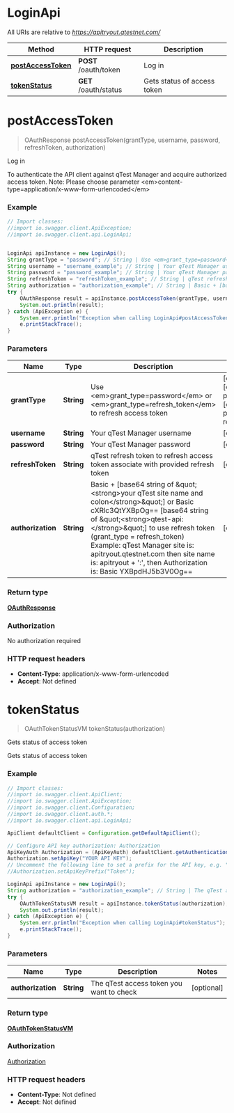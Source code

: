 # LoginApi

All URIs are relative to *https://apitryout.qtestnet.com/*

Method | HTTP request | Description
------------- | ------------- | -------------
[**postAccessToken**](LoginApi.md#postAccessToken) | **POST** /oauth/token | Log in
[**tokenStatus**](LoginApi.md#tokenStatus) | **GET** /oauth/status | Gets status of access token


<a name="postAccessToken"></a>
# **postAccessToken**
> OAuthResponse postAccessToken(grantType, username, password, refreshToken, authorization)

Log in

To authenticate the API client against qTest Manager and acquire authorized access token.    Note: Please choose parameter &lt;em&gt;content-type&#x3D;application/x-www-form-urlencoded&lt;/em&gt;

### Example
```java
// Import classes:
//import io.swagger.client.ApiException;
//import io.swagger.client.api.LoginApi;


LoginApi apiInstance = new LoginApi();
String grantType = "password"; // String | Use <em>grant_type=password</em> or <em>grant_type=refresh_token</em> to refresh access token
String username = "username_example"; // String | Your qTest Manager username
String password = "password_example"; // String | Your qTest Manager password
String refreshToken = "refreshToken_example"; // String | qTest refresh token to refresh access token associate with provided refresh token
String authorization = "authorization_example"; // String | Basic + [base64 string of \"<strong>your qTest site name and colon</strong>\"]  or Basic cXRlc3QtYXBpOg== [base64 string of \"<strong>qtest-api:</strong>\"] to use refresh token (grant_type = refresh_token)  Example: qTest Manager site is: apitryout.qtestnet.com then site name is: apitryout + ':', then Authorization is: Basic YXBpdHJ5b3V0Og==
try {
    OAuthResponse result = apiInstance.postAccessToken(grantType, username, password, refreshToken, authorization);
    System.out.println(result);
} catch (ApiException e) {
    System.err.println("Exception when calling LoginApi#postAccessToken");
    e.printStackTrace();
}
```

### Parameters

Name | Type | Description  | Notes
------------- | ------------- | ------------- | -------------
 **grantType** | **String**| Use &lt;em&gt;grant_type&#x3D;password&lt;/em&gt; or &lt;em&gt;grant_type&#x3D;refresh_token&lt;/em&gt; to refresh access token | [optional] [default to password] [enum: password, refresh_token]
 **username** | **String**| Your qTest Manager username | [optional]
 **password** | **String**| Your qTest Manager password | [optional]
 **refreshToken** | **String**| qTest refresh token to refresh access token associate with provided refresh token | [optional]
 **authorization** | **String**| Basic + [base64 string of \&quot;&lt;strong&gt;your qTest site name and colon&lt;/strong&gt;\&quot;]  or Basic cXRlc3QtYXBpOg&#x3D;&#x3D; [base64 string of \&quot;&lt;strong&gt;qtest-api:&lt;/strong&gt;\&quot;] to use refresh token (grant_type &#x3D; refresh_token)  Example: qTest Manager site is: apitryout.qtestnet.com then site name is: apitryout + &#39;:&#39;, then Authorization is: Basic YXBpdHJ5b3V0Og&#x3D;&#x3D; | [optional]

### Return type

[**OAuthResponse**](OAuthResponse.md)

### Authorization

No authorization required

### HTTP request headers

 - **Content-Type**: application/x-www-form-urlencoded
 - **Accept**: Not defined

<a name="tokenStatus"></a>
# **tokenStatus**
> OAuthTokenStatusVM tokenStatus(authorization)

Gets status of access token

Gets status of access token

### Example
```java
// Import classes:
//import io.swagger.client.ApiClient;
//import io.swagger.client.ApiException;
//import io.swagger.client.Configuration;
//import io.swagger.client.auth.*;
//import io.swagger.client.api.LoginApi;

ApiClient defaultClient = Configuration.getDefaultApiClient();

// Configure API key authorization: Authorization
ApiKeyAuth Authorization = (ApiKeyAuth) defaultClient.getAuthentication("Authorization");
Authorization.setApiKey("YOUR API KEY");
// Uncomment the following line to set a prefix for the API key, e.g. "Token" (defaults to null)
//Authorization.setApiKeyPrefix("Token");

LoginApi apiInstance = new LoginApi();
String authorization = "authorization_example"; // String | The qTest access token you want to check
try {
    OAuthTokenStatusVM result = apiInstance.tokenStatus(authorization);
    System.out.println(result);
} catch (ApiException e) {
    System.err.println("Exception when calling LoginApi#tokenStatus");
    e.printStackTrace();
}
```

### Parameters

Name | Type | Description  | Notes
------------- | ------------- | ------------- | -------------
 **authorization** | **String**| The qTest access token you want to check | [optional]

### Return type

[**OAuthTokenStatusVM**](OAuthTokenStatusVM.md)

### Authorization

[Authorization](../README.md#Authorization)

### HTTP request headers

 - **Content-Type**: Not defined
 - **Accept**: Not defined


